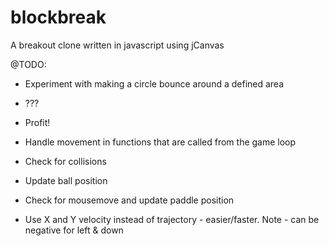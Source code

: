 blockbreak
==========

A breakout clone written in javascript using jCanvas

@TODO:
* Experiment with making a circle bounce around a defined area
* ???
* Profit!

* Handle movement in functions that are called from the game loop
* Check for collisions
* Update ball position
* Check for mousemove and update paddle position
* Use X and Y velocity instead of trajectory - easier/faster. Note - can be negative for left & down
